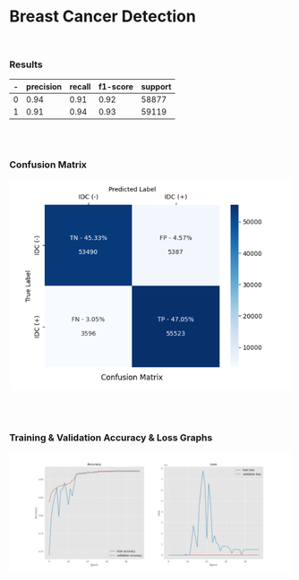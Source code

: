 # Breast Cancer Detection

<br>

### Results

\- | precision | recall | f1-score | support
--- | --- | --- | --- | ---
0 | 0.94 | 0.91 | 0.92 | 58877
1 | 0.91 | 0.94 | 0.93 | 59119

<br>
<br>

### Confusion Matrix

![Confusion Matrix](saved-models/bcd-final/confusion_matrix.png)

<br>
<br>

### Training & Validation Accuracy & Loss Graphs

![Training & Validation Accuracy & Loss Graphs](saved-models/bcd-final/train_val_acc_loss.png)
